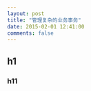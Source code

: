 ```yaml
---
layout: post
title: "管理复杂的业务事务"
date: 2015-02-01 12:41:00
comments: false
---
```


## h1

### h11



